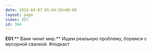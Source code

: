 ```yaml
---
date: 2018-04-07 05:04:50+00:00
layout: page
views: 357
id: 364
---
```


**E01**:** Ваня чинит мир.** Ищем реальную проблему, боремся с мусорной свалкой. #подкаст


